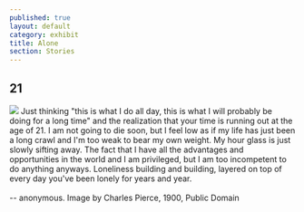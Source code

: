```yaml
---
published: true
layout: default
category: exhibit
title: Alone
section: Stories
---
```


## 21
<img src="http://upload.wikimedia.org/wikipedia/commons/thumb/4/48/Navajo_Indian_standing_alone_on_the_Painted_Desert%2C_Arizona%2C_ca.1900_%28CHS-1074%29.jpg/631px-Navajo_Indian_standing_alone_on_the_Painted_Desert%2C_Arizona%2C_ca.1900_%28CHS-1074%29.jpg" >
Just thinking "this is what I do all day, this is what I will probably be doing for a long time" and the realization that your time is running out at the age of 21. I am not going to die soon, but I feel low as if my life has just been a long crawl and I'm too weak to bear my own weight. My hour glass is just slowly sifting away. The fact that I have all the advantages and opportunities in the world and I am privileged, but I am too incompetent to do anything anyways. Loneliness building and building, layered on top of every day you've been lonely for years and year. 
<br><br>
-- anonymous.
Image by Charles Pierce, 1900, Public Domain